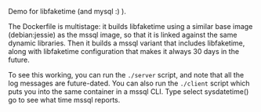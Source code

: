 Demo for libfaketime (and mysql :) ).

The Dockerfile is multistage: it builds libfaketime using a similar base image (debian:jessie) as the mssql
image, so that it is linked against the same dynamic libraries. Then it builds a mssql variant that includes
libfaketime, along with libfaketime configuration that makes it always 30 days in the future.

To see this working, you can run the `./server` script, and note that all the log messages are future-dated.
You can also run the `./client` script which puts you into the same container in a mssql CLI. Type
    select sysdatetime()
    go
to see what time mssql reports.

